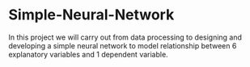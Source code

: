 # Simple-Neural-Network
In this project we will carry out from data processing to designing and developing a simple neural network to model relationship between 6 explanatory variables and 1 dependent variable.
